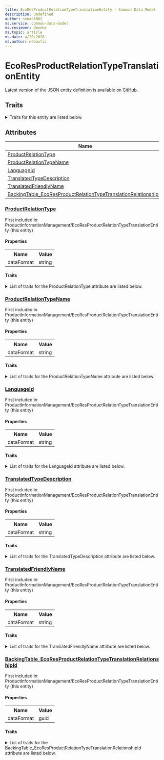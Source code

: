 ```yaml
---
title: EcoResProductRelationTypeTranslationEntity - Common Data Model | Microsoft Docs
description: undefined
author: nenad1002
ms.service: common-data-model
ms.reviewer: deonhe
ms.topic: article
ms.date: 4/20/2020
ms.author: nebanfic
---
```


# EcoResProductRelationTypeTranslationEntity

  
 Latest version of the JSON entity definition is available on <a href="https://github.com/Microsoft/CDM/tree/master/schemaDocuments/core/operationsCommon/Entities/SupplyChain/ProductInformationManagement/EcoResProductRelationTypeTranslationEntity.cdm.json" target="_blank">GitHub</a>.  

## Traits

<details>
<summary>Traits for this entity are listed below.  
</summary>

**is.CDM.entityVersion**  
  <table><tr><th>Parameter</th><th>Value</th><th>Data type</th><th>Explanation</th></tr><tr><td>versionNumber</td><td>"1.0.0"</td><td>string</td><td>semantic version number of the entity</td></tr></table>

**is.application.releaseVersion**  
  <table><tr><th>Parameter</th><th>Value</th><th>Data type</th><th>Explanation</th></tr><tr><td>releaseVersion</td><td>"10.0.13.0"</td><td>string</td><td>semantic version number of the application introducing this entity</td></tr></table>

</details>

## Attributes

|Name|Description|First Included in Instance|
|---|---|---|
|[ProductRelationType](#ProductRelationType)||<a href="EcoResProductRelationTypeTranslationEntity.md" target="_blank">ProductInformationManagement/EcoResProductRelationTypeTranslationEntity</a>|
|[ProductRelationTypeName](#ProductRelationTypeName)||<a href="EcoResProductRelationTypeTranslationEntity.md" target="_blank">ProductInformationManagement/EcoResProductRelationTypeTranslationEntity</a>|
|[LanguageId](#LanguageId)||<a href="EcoResProductRelationTypeTranslationEntity.md" target="_blank">ProductInformationManagement/EcoResProductRelationTypeTranslationEntity</a>|
|[TranslatedTypeDescription](#TranslatedTypeDescription)||<a href="EcoResProductRelationTypeTranslationEntity.md" target="_blank">ProductInformationManagement/EcoResProductRelationTypeTranslationEntity</a>|
|[TranslatedFriendlyName](#TranslatedFriendlyName)||<a href="EcoResProductRelationTypeTranslationEntity.md" target="_blank">ProductInformationManagement/EcoResProductRelationTypeTranslationEntity</a>|
|[BackingTable_EcoResProductRelationTypeTranslationRelationshipId](#BackingTable_EcoResProductRelationTypeTranslationRelationshipId)||<a href="EcoResProductRelationTypeTranslationEntity.md" target="_blank">ProductInformationManagement/EcoResProductRelationTypeTranslationEntity</a>|

### <a href=#ProductRelationType name="ProductRelationType">ProductRelationType</a>

First included in: ProductInformationManagement/EcoResProductRelationTypeTranslationEntity (this entity)  

#### Properties

<table><tr><th>Name</th><th>Value</th></tr><tr><td>dataFormat</td><td>string</td></tr></table>

#### Traits

<details>
<summary>List of traits for the ProductRelationType attribute are listed below.</summary>

**is.dataFormat.character**  
**is.dataFormat.big**  
**is.dataFormat.array**  
**is.dataFormat.character**  
**is.dataFormat.array**  
</details>

### <a href=#ProductRelationTypeName name="ProductRelationTypeName">ProductRelationTypeName</a>

First included in: ProductInformationManagement/EcoResProductRelationTypeTranslationEntity (this entity)  

#### Properties

<table><tr><th>Name</th><th>Value</th></tr><tr><td>dataFormat</td><td>string</td></tr></table>

#### Traits

<details>
<summary>List of traits for the ProductRelationTypeName attribute are listed below.</summary>

**is.dataFormat.character**  
**is.dataFormat.big**  
**is.dataFormat.array**  
**is.dataFormat.character**  
**is.dataFormat.array**  
</details>

### <a href=#LanguageId name="LanguageId">LanguageId</a>

First included in: ProductInformationManagement/EcoResProductRelationTypeTranslationEntity (this entity)  

#### Properties

<table><tr><th>Name</th><th>Value</th></tr><tr><td>dataFormat</td><td>string</td></tr></table>

#### Traits

<details>
<summary>List of traits for the LanguageId attribute are listed below.</summary>

**is.dataFormat.character**  
**is.dataFormat.big**  
**is.dataFormat.array**  
**is.dataFormat.character**  
**is.dataFormat.array**  
</details>

### <a href=#TranslatedTypeDescription name="TranslatedTypeDescription">TranslatedTypeDescription</a>

First included in: ProductInformationManagement/EcoResProductRelationTypeTranslationEntity (this entity)  

#### Properties

<table><tr><th>Name</th><th>Value</th></tr><tr><td>dataFormat</td><td>string</td></tr></table>

#### Traits

<details>
<summary>List of traits for the TranslatedTypeDescription attribute are listed below.</summary>

**is.dataFormat.character**  
**is.dataFormat.big**  
**is.dataFormat.array**  
**is.dataFormat.character**  
**is.dataFormat.array**  
</details>

### <a href=#TranslatedFriendlyName name="TranslatedFriendlyName">TranslatedFriendlyName</a>

First included in: ProductInformationManagement/EcoResProductRelationTypeTranslationEntity (this entity)  

#### Properties

<table><tr><th>Name</th><th>Value</th></tr><tr><td>dataFormat</td><td>string</td></tr></table>

#### Traits

<details>
<summary>List of traits for the TranslatedFriendlyName attribute are listed below.</summary>

**is.dataFormat.character**  
**is.dataFormat.big**  
**is.dataFormat.array**  
**is.dataFormat.character**  
**is.dataFormat.array**  
</details>

### <a href=#BackingTable_EcoResProductRelationTypeTranslationRelationshipId name="BackingTable_EcoResProductRelationTypeTranslationRelationshipId">BackingTable_EcoResProductRelationTypeTranslationRelationshipId</a>

First included in: ProductInformationManagement/EcoResProductRelationTypeTranslationEntity (this entity)  

#### Properties

<table><tr><th>Name</th><th>Value</th></tr><tr><td>dataFormat</td><td>guid</td></tr></table>

#### Traits

<details>
<summary>List of traits for the BackingTable_EcoResProductRelationTypeTranslationRelationshipId attribute are listed below.</summary>

**is.dataFormat.character**  
**is.dataFormat.big**  
**is.dataFormat.array**  
**is.dataFormat.guid**  
**means.identity.entityId**  
**is.linkedEntity.identifier**  
Marks the attribute(s) that hold foreign key references to a linked (used as an attribute) entity. This attribute is added to the resolved entity to enumerate the referenced entities.  <table><tr><th>Parameter</th><th>Value</th><th>Data type</th><th>Explanation</th></tr><tr><td>entityReferences</td><td><table><tr><th>entityReference</th><th>attributeReference</th></tr><tr><td><a href="../../../Tables/SupplyChain/ProductInformationManagement/Main/EcoResProductRelationTypeTranslation.md" target="_blank">/core/operationsCommon/Tables/SupplyChain/ProductInformationManagement/Main/EcoResProductRelationTypeTranslation.cdm.json/EcoResProductRelationTypeTranslation</a></td><td><a href="../../../Tables/SupplyChain/ProductInformationManagement/Main/EcoResProductRelationTypeTranslation.md#RecId" target="_blank">RecId</a></td></tr></table></td><td>entity</td><td>a reference to the constant entity holding the list of entity references</td></tr></table>

**is.dataFormat.guid**  
**is.dataFormat.character**  
**is.dataFormat.array**  
</details>
